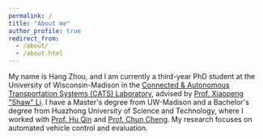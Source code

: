 ```yaml
---
permalink: /
title: "About me"
author_profile: true
redirect_from: 
  - /about/
  - /about.html
---
```


My name is Hang Zhou, and I am currently a third-year PhD student at the University of Wisconsin-Madison in the [Connected & Autonomous Transportation Systems (CATS) Laboratory](https://catslab.engr.wisc.edu/), advised by [Prof. Xiaopeng "Shaw" Li](https://catslab.engr.wisc.edu/staff/xiaopengli/). I have a Master's degree from UW-Madison and a Bachelor's degree from Huazhong University of Science and Technology, where I worked with [Prof. Hu Qin](https://cm.hust.edu.cn/info/1745/24587.htm) and [Prof. Chun Cheng](https://sites.google.com/site/chun123cheng/home). My research focuses on automated vehicle control and evaluation.